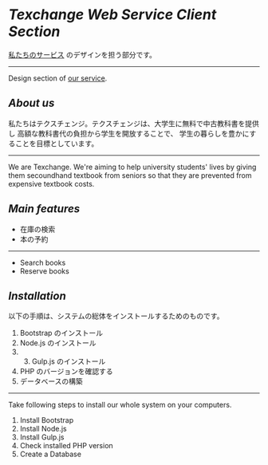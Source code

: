 # _Texchange Web Service Client Section_
<a href="http://texchg.com" target="_blank">私たちのサービス</a>
のデザインを担う部分です。

***

Design section of 
<a href="http://texchg.com" target="_blank">our service</a>.

## _About us_
私たちはテクスチェンジ。テクスチェンジは、大学生に無料で中古教科書を提供し
高額な教科書代の負担から学生を開放することで、
学生の暮らしを豊かにすることを目標としています。

***

We are Texchange. We're aiming to help university students' lives 
by giving them secoundhand textbook from seniors so that 
they are prevented from expensive textbook costs.

## _Main features_
* 在庫の検索
* 本の予約

***

* Search books
* Reserve books

## _Installation_
以下の手順は、システムの総体をインストールするためのものです。

1. Bootstrap のインストール
2. Node.js のインストール
3. 3. Gulp.js のインストール
4. PHP のバージョンを確認する
5. データベースの構築

***

Take following steps to install our whole system on your computers.

1. Install Bootstrap
2. Install Node.js
3. Install Gulp.js
4. Check installed PHP version
5. Create a Database
